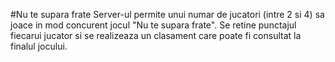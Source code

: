 #Nu te supara frate
Server-ul permite unui numar de jucatori (intre 2 si 4) sa joace in mod concurent jocul "Nu te supara frate". 
Se retine punctajul fiecarui jucator si se realizeaza un clasament care poate fi consultat la finalul jocului.
